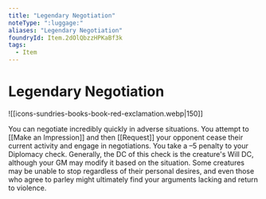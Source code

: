 ```yaml
---
title: "Legendary Negotiation"
noteType: ":luggage:"
aliases: "Legendary Negotiation"
foundryId: Item.2dOlQbzzHPKaBf3k
tags:
  - Item
---
```


# Legendary Negotiation
![[icons-sundries-books-book-red-exclamation.webp|150]]

You can negotiate incredibly quickly in adverse situations. You attempt to [[Make an Impression]] and then [[Request]] your opponent cease their current activity and engage in negotiations. You take a –5 penalty to your Diplomacy check. Generally, the DC of this check is the creature's Will DC, although your GM may modify it based on the situation. Some creatures may be unable to stop regardless of their personal desires, and even those who agree to parley might ultimately find your arguments lacking and return to violence.
